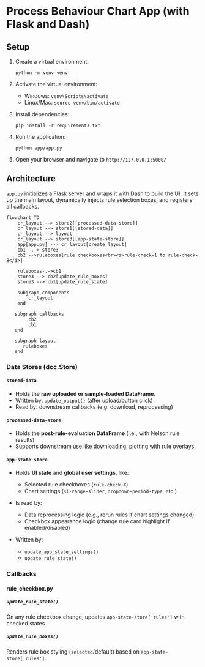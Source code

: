 # Process Behaviour Chart App (with Flask and Dash)

## Setup

1. Create a virtual environment:
   ```
   python -m venv venv
   ```

2. Activate the virtual environment:
   - Windows: `venv\Scripts\activate`
   - Linux/Mac: `source venv/bin/activate`

3. Install dependencies:
   ```
   pip install -r requirements.txt
   ```

4. Run the application:
   ```
   python app/app.py
   ```

5. Open your browser and navigate to `http://127.0.0.1:5000/`

## Architecture

`app.py` initializes a Flask server and wraps it with Dash to build the UI.
It sets up the main layout, dynamically injects rule selection boxes, and registers all callbacks.

```mermaid
flowchart TD
    cr_layout --> store2[[processed-data-store]]
    cr_layout --> store1[[stored-data]]
    cr_layout --> layout
    cr_layout --> store3[[app-state-store]]
    app[app.py] --> cr_layout[create_layout]
    cb1 -.-> store3
    cb2 -->ruleboxes[rule checkboxes<br><i>rule-check-1 to rule-check-8</i>]

    ruleboxes-.->cb1
    store3 --> cb2[update_rule_boxes]
    store3 --> cb1[update_rule_state]

    subgraph components
        cr_layout
    end

   subgraph callbacks
        cb2
        cb1
   end

   subgraph layout
      ruleboxes
   end
```


### Data Stores (dcc.Store)

#### `stored-data`

* Holds the **raw uploaded or sample-loaded DataFrame**.
* Written by: `update_output()` (after upload/button click)
* Read by: downstream callbacks (e.g. download, reprocessing)

#### `processed-data-store`

* Holds the **post-rule-evaluation DataFrame** (i.e., with Nelson rule results).
* Supports downstream use like downloading, plotting with rule overlays.

#### `app-state-store`

* Holds **UI state** and **global user settings**, like:

  * Selected rule checkboxes (`rule-check-X`)
  * Chart settings (`sl-range-slider`, `dropdown-period-type`, etc.)
* Is read by:

  * Data reprocessing logic (e.g., rerun rules if chart settings changed)
  * Checkbox appearance logic (change rule card highlight if enabled/disabled)
* Written by:

  * `update_app_state_settings()`
  * `update_rule_state()`

### Callbacks

#### rule_checkbox.py

##### `update_rule_state()`

On any rule checkbox change, updates `app-state-store['rules']` with checked states.

##### `update_rule_boxes()`

Renders rule box styling (`selected`/default) based on `app-state-store['rules']`.
